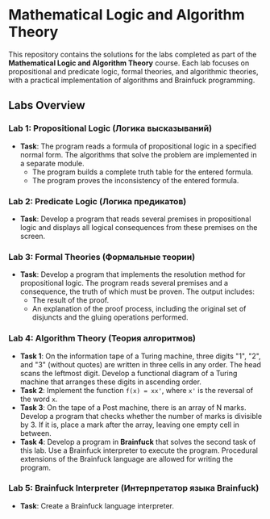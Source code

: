 # Mathematical Logic and Algorithm Theory

This repository contains the solutions for the labs completed as part of the **Mathematical Logic and Algorithm Theory** course. Each lab focuses on propositional and predicate logic, formal theories, and algorithmic theories, with a practical implementation of algorithms and Brainfuck programming.

## Labs Overview

### Lab 1: Propositional Logic (Логика высказываний)
- **Task**: The program reads a formula of propositional logic in a specified normal form. The algorithms that solve the problem are implemented in a separate module.
    - The program builds a complete truth table for the entered formula.
    - The program proves the inconsistency of the entered formula.

### Lab 2: Predicate Logic (Логика предикатов)
- **Task**: Develop a program that reads several premises in propositional logic and displays all logical consequences from these premises on the screen.

### Lab 3: Formal Theories (Формальные теории)
- **Task**: Develop a program that implements the resolution method for propositional logic. The program reads several premises and a consequence, the truth of which must be proven. The output includes:
    - The result of the proof.
    - An explanation of the proof process, including the original set of disjuncts and the gluing operations performed.

### Lab 4: Algorithm Theory (Теория алгоритмов)
- **Task 1**: On the information tape of a Turing machine, three digits "1", "2", and "3" (without quotes) are written in three cells in any order. The head scans the leftmost digit. Develop a functional diagram of a Turing machine that arranges these digits in ascending order.
- **Task 2**: Implement the function `f(x) = xx'`, where `x'` is the reversal of the word `x`.
- **Task 3**: On the tape of a Post machine, there is an array of N marks. Develop a program that checks whether the number of marks is divisible by 3. If it is, place a mark after the array, leaving one empty cell in between.
- **Task 4**: Develop a program in **Brainfuck** that solves the second task of this lab. Use a Brainfuck interpreter to execute the program. Procedural extensions of the Brainfuck language are allowed for writing the program.

### Lab 5: Brainfuck Interpreter (Интерпретатор языка Brainfuck)
- **Task**: Create a Brainfuck language interpreter.

